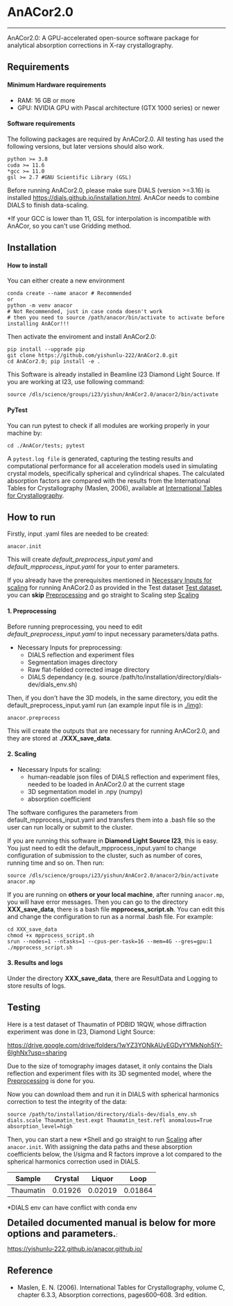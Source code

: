 # AnACor2.0
***
AnACor2.0: A GPU-accelerated open-source software package for analytical absorption corrections in X-ray crystallography.



## Requirements

#### Minimum Hardware requirements

- RAM: 16 GB or more
- GPU: NVIDIA GPU with Pascal architecture (GTX 1000 series) or newer

#### Software requirements
The following packages are required by AnACor2.0. All testing has used the following versions, but later versions should also work.

	python >= 3.8
	cuda >= 11.6
	*gcc >= 11.0
  	gsl >= 2.7 #GNU Scientific Library (GSL)
  
Before running AnACor2.0, please make sure DIALS (version >=3.16) is installed https://dials.github.io/installation.html. AnACor needs to combine DIALS to finish data-scaling.

*If your GCC is lower than 11, GSL for interpolation is incompatible with AnACor, so you can't use Gridding method.

## Installation

#### How to install

You can either create a new environment 
```
conda create --name anacor # Recommended
or
python -m venv anacor
# Not Recommended, just in case conda doesn't work
# then you need to source /path/anacor/bin/activate to activate before installing AnACor!!!
```
Then activate the enviroment and install AnACor2.0:
```
pip install --upgrade pip
git clone https://github.com/yishunlu-222/AnACor2.0.git
cd AnACor2.0; pip install -e .
```
This Software is already installed in Beamline I23 Diamond Light Source. If you are working at I23, use following command:

```
source /dls/science/groups/i23/yishun/AnACor2.0/anacor2/bin/activate
``` 

#### PyTest
You can run pytest to check if all modules are working properly in your machine by:
```
cd ./AnACor/tests; pytest
```
A `pytest.log file` is generated, capturing the testing results and computational performance for all acceleration models used in simulating crystal models, specifically spherical and cylindrical shapes. The calculated absorption factors are compared with the results from the International Tables for Crystallography (Maslen, 2006), available at [International Tables for Crystallography](https://it.iucr.org/Cb/ch6o3v0001/sec6o3o1/).


## How to run
Firstly, input .yaml files are needed to be created:
```
anacor.init
```
This will create *default_preprocess_input.yaml* and *default_mpprocess_input.yaml* for your to enter parameters.

If you already have the prerequisites mentioned in  [Necessary Inputs for scaling](#2-scaling) for running AnACor2.0 as provided in the Test dataset [Test dataset](#testing), you can **skip** [Preprocessing](#1-preprocessing) and go straight to Scaling step [Scaling](#2-scaling)

#### 1. Preprocessing

Before running preprocessing, you need to edit *default_preprocess_input.yaml* to input necessary parameters/data paths.

- Necessary Inputs for preprocessing:
  - DIALS reflection and experiment files
  - Segmentation images directory 
  - Raw flat-fielded corrected image directory
  - DIALS dependancy (e.g. source /path/to/installation/directory/dials-dev/dials_env.sh) 

  
Then, if you don't have the 3D models, in the same directory, you edit the default_preprocess_input.yaml run (an example input file is in [./img](https://github.com/yishunlu-222/AnACor2.0/tree/main/img)):
```
anacor.preprocess 
```
This will create the outputs that are necessary for running AnACor2.0, and they are stored at **./XXX_save_data**.

#### 2. Scaling
- Necessary Inputs for scaling:
  - human-readable json files of DIALS reflection and experiment files, needed to be loaded in AnACor2.0 at the current stage
  - 3D segmentation model in .npy (numpy)
  - absorption coefficient 
  
The software configures the parameters from default_mpprocess_input.yaml and transfers them into a .bash file so the user can run locally or submit to the cluster.

If you are running this software in **Diamond Light Source I23**, this is easy. You just need to edit the default_mpprocess_input.yaml to change configuration of submission to the cluster, such as number of cores, running time and so on. Then run:
```
source /dls/science/groups/i23/yishun/AnACor2.0/anacor2/bin/activate
anacor.mp
```

If you are running on **others or your local machine**, after running ```anacor.mp```, you will have error messages. Then you can go to the directory **XXX_save_data**, there is a bash file **mpprocess_script.sh**. You can edit this and change the configuration to run as a normal .bash file. For example:


```
cd XXX_save_data
chmod +x mpprocess_script.sh
srun --nodes=1 --ntasks=1 --cpus-per-task=16 --mem=4G --gres=gpu:1 ./mpprocess_script.sh
```



#### 3. Results and logs

Under the directory **XXX_save_data**, there are ResultData and Logging to store results of logs. 

## Testing

Here is a test dataset of Thaumatin of PDBID 1RQW, whose diffraction experiment was done in I23, Diamond Light Source:

https://drive.google.com/drive/folders/1wYZ3YONkAUyEGDyYYMkNoh5IY-6IghNx?usp=sharing

Due to the size of tomography images dataset, it only contains the Dials reflection and experiment files with its 3D segmented model, where the [Preprocessing](#1-preprocessing) is done for you.

Now you can download them and run it in DIALS with spherical harmonics correction to test the integrity of the data:

```
source /path/to/installation/directory/dials-dev/dials_env.sh
dials.scale Thaumatin_test.expt Thaumatin_test.refl anomalous=True absorption_level=high
```

Then, you can start a new *Shell and go straight to run [Scaling](#2-scaling) after `anacor.init`. With assigning the data paths and these absorption coefficients below, the I/sigma and R factors improve a lot compared to the spherical harmonics correction used in DIALS.

| Sample    | Crystal | Liquor  | Loop    |
|-----------|---------|---------|---------|
| Thaumatin | 0.01926 | 0.02019 | 0.01864 |

*DIALS env can have conflict with conda env

**<span style="font-size:1.5em;">Detailed documented manual is below for more options and parameters.</span>**:

https://yishunlu-222.github.io/anacor.github.io/

## Reference

- Maslen, E. N. (2006). International Tables for Crystallography, volume C, chapter 6.3.3, Absorption corrections, pages600–608. 3rd edition.

